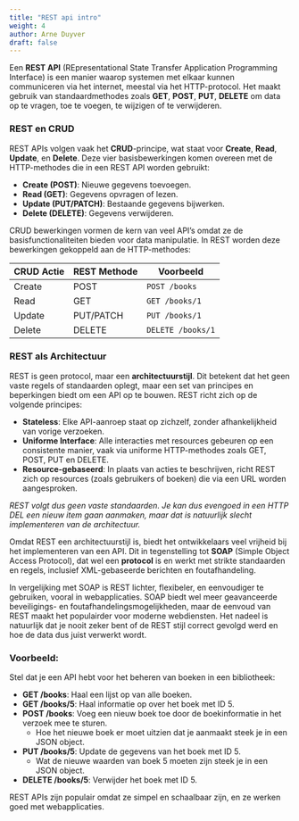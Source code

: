 ```yaml
---
title: "REST api intro"
weight: 4
author: Arne Duyver
draft: false
---
```


Een **REST API** (REpresentational State Transfer Application Programming Interface) is een manier waarop systemen met elkaar kunnen communiceren via het internet, meestal via het HTTP-protocol. Het maakt gebruik van standaardmethodes zoals **GET**, **POST**, **PUT**, **DELETE** om data op te vragen, toe te voegen, te wijzigen of te verwijderen. 

### REST en CRUD
REST APIs volgen vaak het **CRUD**-principe, wat staat voor **Create**, **Read**, **Update**, en **Delete**. Deze vier basisbewerkingen komen overeen met de HTTP-methodes die in een REST API worden gebruikt:

- **Create (POST)**: Nieuwe gegevens toevoegen.
- **Read (GET)**: Gegevens opvragen of lezen.
- **Update (PUT/PATCH)**: Bestaande gegevens bijwerken.
- **Delete (DELETE)**: Gegevens verwijderen.

CRUD bewerkingen vormen de kern van veel API’s omdat ze de basisfunctionaliteiten bieden voor data manipulatie. In REST worden deze bewerkingen gekoppeld aan de HTTP-methodes:

| CRUD Actie | REST Methode | Voorbeeld        |
|------------|--------------|------------------|
| Create     | POST         | `POST /books`    |
| Read       | GET          | `GET /books/1`   |
| Update     | PUT/PATCH    | `PUT /books/1`   |
| Delete     | DELETE       | `DELETE /books/1`|

### REST als Architectuur
REST is geen protocol, maar een **architectuurstijl**. Dit betekent dat het geen vaste regels of standaarden oplegt, maar een set van principes en beperkingen biedt om een API op te bouwen. REST richt zich op de volgende principes:
- **Stateless**: Elke API-aanroep staat op zichzelf, zonder afhankelijkheid van vorige verzoeken.
- **Uniforme Interface**: Alle interacties met resources gebeuren op een consistente manier, vaak via uniforme HTTP-methodes zoals GET, POST, PUT en DELETE.
- **Resource-gebaseerd**: In plaats van acties te beschrijven, richt REST zich op resources (zoals gebruikers of boeken) die via een URL worden aangesproken.

_REST volgt dus geen vaste standaarden. Je kan dus evengoed in een HTTP DEL een nieuw item gaan aanmaken, maar dat is natuurlijk slecht implementeren van de architectuur._

Omdat REST een architectuurstijl is, biedt het ontwikkelaars veel vrijheid bij het implementeren van een API. Dit in tegenstelling tot **SOAP** (Simple Object Access Protocol), dat wel een **protocol** is en werkt met strikte standaarden en regels, inclusief XML-gebaseerde berichten en foutafhandeling.

In vergelijking met SOAP is REST lichter, flexibeler, en eenvoudiger te gebruiken, vooral in webapplicaties. SOAP biedt wel meer geavanceerde beveiligings- en foutafhandelingsmogelijkheden, maar de eenvoud van REST maakt het populairder voor moderne webdiensten. Het nadeel is natuurlijk dat je nooit zeker bent of de REST stijl correct gevolgd werd en hoe de data dus juist verwerkt wordt.

### Voorbeeld:
Stel dat je een API hebt voor het beheren van boeken in een bibliotheek:

- **GET /books**: Haal een lijst op van alle boeken.
- **GET /books/5**: Haal informatie op over het boek met ID 5.
- **POST /books**: Voeg een nieuw boek toe door de boekinformatie in het verzoek mee te sturen.
  - Hoe het nieuwe boek er moet uitzien dat je aanmaakt steek je in een JSON object.
- **PUT /books/5**: Update de gegevens van het boek met ID 5.
  - Wat de nieuwe waarden van boek 5 moeten zijn steek je in een JSON object.
- **DELETE /books/5**: Verwijder het boek met ID 5.

REST APIs zijn populair omdat ze simpel en schaalbaar zijn, en ze werken goed met webapplicaties.
